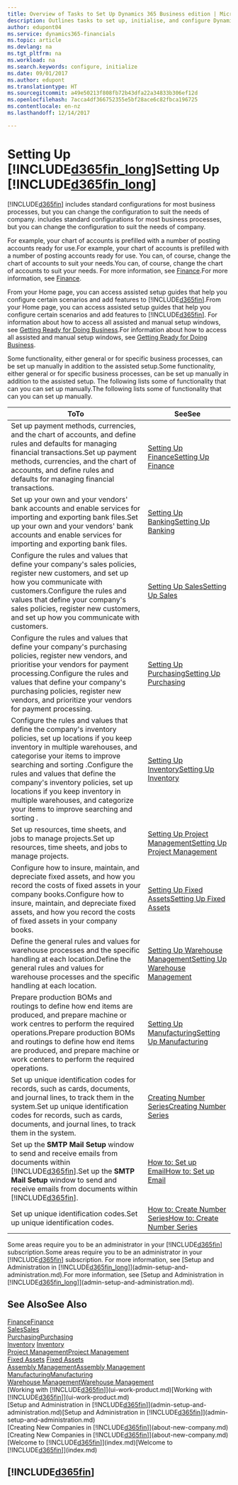 ```yaml
---
title: Overview of Tasks to Set Up Dynamics 365 Business edition | Microsoft Docs
description: Outlines tasks to set up, initialise, and configure Dynamics 365 Business edition to suit your needs.
author: edupont04
ms.service: dynamics365-financials
ms.topic: article
ms.devlang: na
ms.tgt_pltfrm: na
ms.workload: na
ms.search.keywords: configure, initialize
ms.date: 09/01/2017
ms.author: edupont
ms.translationtype: HT
ms.sourcegitcommit: a49e50213f808fb72b43dfa22a34833b306ef12d
ms.openlocfilehash: 7acca4df366752355e5bf28ace6c82fbca196725
ms.contentlocale: en-nz
ms.lasthandoff: 12/14/2017

---
```

# <a name="setting-up-included365finlongincludesd365finlongmdmd"></a><span data-ttu-id="b87d8-103">Setting Up [!INCLUDE[d365fin_long](includes/d365fin_long_md.md)]</span><span class="sxs-lookup"><span data-stu-id="b87d8-103">Setting Up [!INCLUDE[d365fin_long](includes/d365fin_long_md.md)]</span></span>
[!INCLUDE[d365fin](includes/d365fin_md.md)]<span data-ttu-id="b87d8-104"> includes standard configurations for most business processes, but you can change the configuration to suit the needs of company.</span><span class="sxs-lookup"><span data-stu-id="b87d8-104"> includes standard configurations for most business processes, but you can change the configuration to suit the needs of company.</span></span>

<span data-ttu-id="b87d8-105">For example, your chart of accounts is prefilled with a number of posting accounts ready for use.</span><span class="sxs-lookup"><span data-stu-id="b87d8-105">For example, your chart of accounts is prefilled with a number of posting accounts ready for use.</span></span> <span data-ttu-id="b87d8-106">You can, of course, change the chart of accounts to suit your needs.</span><span class="sxs-lookup"><span data-stu-id="b87d8-106">You can, of course, change the chart of accounts to suit your needs.</span></span> <span data-ttu-id="b87d8-107">For more information, see [Finance](finance.md).</span><span class="sxs-lookup"><span data-stu-id="b87d8-107">For more information, see [Finance](finance.md).</span></span>

<span data-ttu-id="b87d8-108">From your Home page, you can access assisted setup guides that help you configure certain scenarios and add features to [!INCLUDE[d365fin](includes/d365fin_md.md)].</span><span class="sxs-lookup"><span data-stu-id="b87d8-108">From your Home page, you can access assisted setup guides that help you configure certain scenarios and add features to [!INCLUDE[d365fin](includes/d365fin_md.md)].</span></span> <span data-ttu-id="b87d8-109">For information about how to access all assisted and manual setup windows, see [Getting Ready for Doing Business](ui-get-ready-business.md).</span><span class="sxs-lookup"><span data-stu-id="b87d8-109">For information about how to access all assisted and manual setup windows, see [Getting Ready for Doing Business](ui-get-ready-business.md).</span></span>

<span data-ttu-id="b87d8-110">Some functionality, either general or for specific business processes, can be set up manually in addition to the assisted setup.</span><span class="sxs-lookup"><span data-stu-id="b87d8-110">Some functionality, either general or for specific business processes, can be set up manually in addition to the assisted setup.</span></span> <span data-ttu-id="b87d8-111">The following lists some of functionality that can you can set up manually.</span><span class="sxs-lookup"><span data-stu-id="b87d8-111">The following lists some of functionality that can you can set up manually.</span></span>

| <span data-ttu-id="b87d8-112">To</span><span class="sxs-lookup"><span data-stu-id="b87d8-112">To</span></span> | <span data-ttu-id="b87d8-113">See</span><span class="sxs-lookup"><span data-stu-id="b87d8-113">See</span></span> |
| --- | --- |
| <span data-ttu-id="b87d8-114">Set up payment methods, currencies, and the chart of accounts, and define rules and defaults for managing financial transactions.</span><span class="sxs-lookup"><span data-stu-id="b87d8-114">Set up payment methods, currencies, and the chart of accounts, and define rules and defaults for managing financial transactions.</span></span> |[<span data-ttu-id="b87d8-115">Setting Up Finance</span><span class="sxs-lookup"><span data-stu-id="b87d8-115">Setting Up Finance</span></span>](finance-setup-finance.md) |
| <span data-ttu-id="b87d8-116">Set up your own and your vendors' bank accounts and enable services for importing and exporting bank files.</span><span class="sxs-lookup"><span data-stu-id="b87d8-116">Set up your own and your vendors' bank accounts and enable services for importing and exporting bank files.</span></span> |[<span data-ttu-id="b87d8-117">Setting Up Banking</span><span class="sxs-lookup"><span data-stu-id="b87d8-117">Setting Up Banking</span></span>](bank-setup-banking.md) |
| <span data-ttu-id="b87d8-118">Configure the rules and values that define your company's sales policies, register new customers, and set up how you communicate with customers.</span><span class="sxs-lookup"><span data-stu-id="b87d8-118">Configure the rules and values that define your company's sales policies, register new customers, and set up how you communicate with customers.</span></span> |[<span data-ttu-id="b87d8-119">Setting Up Sales</span><span class="sxs-lookup"><span data-stu-id="b87d8-119">Setting Up Sales</span></span>](sales-setup-sales.md) |
| <span data-ttu-id="b87d8-120">Configure the rules and values that define your company's purchasing policies, register new vendors, and prioritise your vendors for payment processing.</span><span class="sxs-lookup"><span data-stu-id="b87d8-120">Configure the rules and values that define your company's purchasing policies, register new vendors, and prioritize your vendors for payment processing.</span></span> |[<span data-ttu-id="b87d8-121">Setting Up Purchasing</span><span class="sxs-lookup"><span data-stu-id="b87d8-121">Setting Up Purchasing</span></span>](purchasing-setup-purchasing.md) |
| <span data-ttu-id="b87d8-122">Configure the rules and values that define the company's inventory policies, set up locations if you keep inventory in multiple warehouses, and categorise your items to improve searching and sorting .</span><span class="sxs-lookup"><span data-stu-id="b87d8-122">Configure the rules and values that define the company's inventory policies, set up locations if you keep inventory in multiple warehouses, and categorize your items to improve searching and sorting .</span></span> |[<span data-ttu-id="b87d8-123">Setting Up Inventory</span><span class="sxs-lookup"><span data-stu-id="b87d8-123">Setting Up Inventory</span></span>](inventory-setup-inventory.md) |
| <span data-ttu-id="b87d8-124">Set up resources, time sheets, and jobs to manage projects.</span><span class="sxs-lookup"><span data-stu-id="b87d8-124">Set up resources, time sheets, and jobs to manage projects.</span></span> |[<span data-ttu-id="b87d8-125">Setting Up Project Management</span><span class="sxs-lookup"><span data-stu-id="b87d8-125">Setting Up Project Management</span></span>](projects-setup-projects.md) |
| <span data-ttu-id="b87d8-126">Configure how to insure, maintain, and depreciate fixed assets, and how you record the costs of fixed assets in your company books.</span><span class="sxs-lookup"><span data-stu-id="b87d8-126">Configure how to insure, maintain, and depreciate fixed assets, and how you record the costs of fixed assets in your company books.</span></span> |[<span data-ttu-id="b87d8-127">Setting Up Fixed Assets</span><span class="sxs-lookup"><span data-stu-id="b87d8-127">Setting Up Fixed Assets</span></span>](fa-setup.md) |
|<span data-ttu-id="b87d8-128">Define the general rules and values for warehouse processes and the specific handling at each location.</span><span class="sxs-lookup"><span data-stu-id="b87d8-128">Define the general rules and values for warehouse processes and the specific handling at each location.</span></span>|[<span data-ttu-id="b87d8-129">Setting Up Warehouse Management</span><span class="sxs-lookup"><span data-stu-id="b87d8-129">Setting Up Warehouse Management</span></span>](warehouse-setup-warehouse.md)|
|<span data-ttu-id="b87d8-130">Prepare production BOMs and routings to define how end items are produced, and prepare machine or work centres to perform the required operations.</span><span class="sxs-lookup"><span data-stu-id="b87d8-130">Prepare production BOMs and routings to define how end items are produced, and prepare machine or work centers to perform the required operations.</span></span>|[<span data-ttu-id="b87d8-131">Setting Up Manufacturing</span><span class="sxs-lookup"><span data-stu-id="b87d8-131">Setting Up Manufacturing</span></span>](production-configure-production-processes.md)|
| <span data-ttu-id="b87d8-132">Set up unique identification codes for records, such as cards, documents, and journal lines, to track them in the system.</span><span class="sxs-lookup"><span data-stu-id="b87d8-132">Set up unique identification codes for records, such as cards, documents, and journal lines, to track them in the system.</span></span> |[<span data-ttu-id="b87d8-133">Creating Number Series</span><span class="sxs-lookup"><span data-stu-id="b87d8-133">Creating Number Series</span></span>](ui-create-number-series.md) |
| <span data-ttu-id="b87d8-134">Set up the **SMTP Mail Setup** window to send and receive emails from documents within [!INCLUDE[d365fin](includes/d365fin_md.md)].</span><span class="sxs-lookup"><span data-stu-id="b87d8-134">Set up the **SMTP Mail Setup** window to send and receive emails from documents within [!INCLUDE[d365fin](includes/d365fin_md.md)].</span></span> |[<span data-ttu-id="b87d8-135">How to: Set up Email</span><span class="sxs-lookup"><span data-stu-id="b87d8-135">How to: Set up Email</span></span>](madeira-how-setup-email.md) |
| <span data-ttu-id="b87d8-136">Set up unique identification codes.</span><span class="sxs-lookup"><span data-stu-id="b87d8-136">Set up unique identification codes.</span></span> |[<span data-ttu-id="b87d8-137">How to: Create Number Series</span><span class="sxs-lookup"><span data-stu-id="b87d8-137">How to: Create Number Series</span></span>](ui-create-number-series.md) |

<span data-ttu-id="b87d8-138">Some areas require you to be an administrator in your [!INCLUDE[d365fin](includes/d365fin_md.md)] subscription.</span><span class="sxs-lookup"><span data-stu-id="b87d8-138">Some areas require you to be an administrator in your [!INCLUDE[d365fin](includes/d365fin_md.md)] subscription.</span></span> <span data-ttu-id="b87d8-139">For more information, see [Setup and Administration in [!INCLUDE[d365fin_long](includes/d365fin_long_md.md)]](admin-setup-and-administration.md).</span><span class="sxs-lookup"><span data-stu-id="b87d8-139">For more information, see [Setup and Administration in [!INCLUDE[d365fin_long](includes/d365fin_long_md.md)]](admin-setup-and-administration.md).</span></span>  

## <a name="see-also"></a><span data-ttu-id="b87d8-140">See Also</span><span class="sxs-lookup"><span data-stu-id="b87d8-140">See Also</span></span>
[<span data-ttu-id="b87d8-141">Finance</span><span class="sxs-lookup"><span data-stu-id="b87d8-141">Finance</span></span>](finance.md)  
[<span data-ttu-id="b87d8-142">Sales</span><span class="sxs-lookup"><span data-stu-id="b87d8-142">Sales</span></span>](sales-manage-sales.md)  
[<span data-ttu-id="b87d8-143">Purchasing</span><span class="sxs-lookup"><span data-stu-id="b87d8-143">Purchasing</span></span>](purchasing-manage-purchasing.md)  
<span data-ttu-id="b87d8-144">[Inventory](inventory-manage-inventory.md)  </span><span class="sxs-lookup"><span data-stu-id="b87d8-144">[Inventory](inventory-manage-inventory.md)  </span></span>  
[<span data-ttu-id="b87d8-145">Project Management</span><span class="sxs-lookup"><span data-stu-id="b87d8-145">Project Management</span></span>](projects-manage-projects.md)  
<span data-ttu-id="b87d8-146">[Fixed Assets](fa-manage.md)  </span><span class="sxs-lookup"><span data-stu-id="b87d8-146">[Fixed Assets](fa-manage.md)  </span></span>  
[<span data-ttu-id="b87d8-147">Assembly Management</span><span class="sxs-lookup"><span data-stu-id="b87d8-147">Assembly Management</span></span>](assembly-assemble-items.md)  
[<span data-ttu-id="b87d8-148">Manufacturing</span><span class="sxs-lookup"><span data-stu-id="b87d8-148">Manufacturing</span></span>](production-manage-manufacturing.md)  
[<span data-ttu-id="b87d8-149">Warehouse Management</span><span class="sxs-lookup"><span data-stu-id="b87d8-149">Warehouse Management</span></span>](warehouse-manage-warehouse.md)  
<span data-ttu-id="b87d8-150">[Working with [!INCLUDE[d365fin](includes/d365fin_md.md)]](ui-work-product.md)</span><span class="sxs-lookup"><span data-stu-id="b87d8-150">[Working with [!INCLUDE[d365fin](includes/d365fin_md.md)]](ui-work-product.md)</span></span>  
<span data-ttu-id="b87d8-151">[Setup and Administration in [!INCLUDE[d365fin](includes/d365fin_md.md)]](admin-setup-and-administration.md)</span><span class="sxs-lookup"><span data-stu-id="b87d8-151">[Setup and Administration in [!INCLUDE[d365fin](includes/d365fin_md.md)]](admin-setup-and-administration.md)</span></span>  
<span data-ttu-id="b87d8-152">[Creating New Companies in [!INCLUDE[d365fin](includes/d365fin_md.md)]](about-new-company.md)</span><span class="sxs-lookup"><span data-stu-id="b87d8-152">[Creating New Companies in [!INCLUDE[d365fin](includes/d365fin_md.md)]](about-new-company.md)</span></span>  
<span data-ttu-id="b87d8-153">[Welcome to [!INCLUDE[d365fin](includes/d365fin_md.md)]](index.md)</span><span class="sxs-lookup"><span data-stu-id="b87d8-153">[Welcome to [!INCLUDE[d365fin](includes/d365fin_md.md)]](index.md)</span></span>  

## [!INCLUDE[d365fin](includes/free_trial_md.md)]

